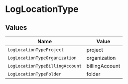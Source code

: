 # LogLocationType


## Values

| Name                            | Value                           |
| ------------------------------- | ------------------------------- |
| `LogLocationTypeProject`        | project                         |
| `LogLocationTypeOrganization`   | organization                    |
| `LogLocationTypeBillingAccount` | billingAccount                  |
| `LogLocationTypeFolder`         | folder                          |